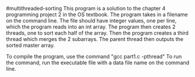 #multithreaded-sorting
This program is a solution to the chapter 4 programming project 2 in the OS textbook. The program takes in a filename on the command line. The file should have
integer values, one per line, which the program reads into an int array.
The program then creates 2 threads, one to sort each half of the array.
Then the program creates a third thread which merges the 2 subarrays.
The parent thread then outputs the sorted master array.

To compile the program, use the command "gcc part1.c -pthread" 
To run the command, run the executable file with a data file name on the command line.
